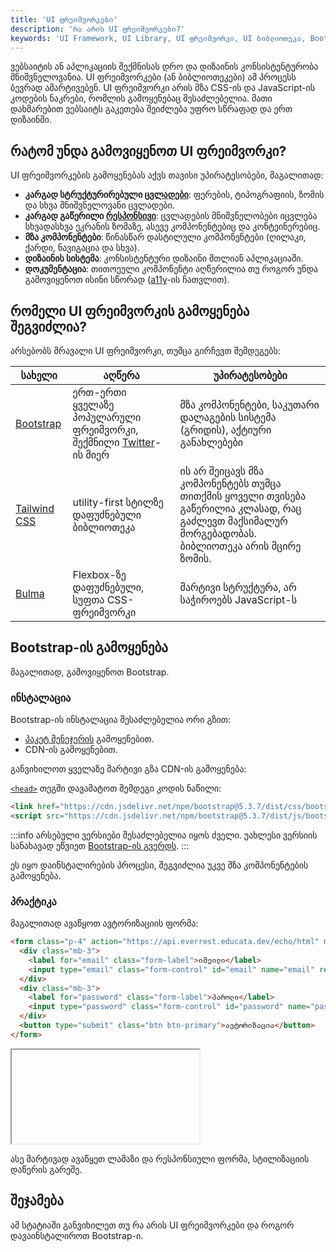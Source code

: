 ```yaml
---
title: 'UI ფრეიმვორკები'
description: 'რა არის UI ფრეიმვორკები?'
keywords: 'UI Framework, UI Library, UI ფრეიმვორკი, UI ბიბლიოთეკა, Bootstrap, ბუტსრეპი, Tailwind CSS, Bulma'
---
```


ვებსაიტის ან აპლიკაციის შექმნისას დრო და დიზაინის კონსისტენტურობა მნიშვნელოვანია.
UI ფრეიმვორკები (ან ბიბლიოთეკები) ამ პროცესს ბევრად ამარტივებენ. UI ფრეიმვორკი არის მზა CSS-ის და JavaScript-ის კოდების ნაკრები,
რომლის გამოყენებაც შესაძლებელია. მათი დახმარებით ვებსაიტს გაკეთება შეიძლება უფრო სწრაფად და ერთ დიზაინში.

## რატომ უნდა გამოვიყენოთ UI ფრეიმვორკი?

UI ფრეიმვორკების გამოყენებას აქვს თავისი უპირატესობები, მაგალითად:

- **კარგად სტრუქტურირებული [ცვლადები](./doc/guides/html-css/variables)**: ფერების, ტიპოგრაფიის, ზომის და სხვა მნიშვნელოვანი ცვლადები.
- **კარგად გაწერილი [რესპონსივი](./doc/guides/html-css/responsive)**: ცვლადების მნიშვნელობები იცვლება სხვადასხვა ეკრანის ზომაზე, ასევე კომპონენტებიც და კონტეინერებიც.
- **მზა კომპონენტები**: წინასწარ დასტილული კომპონენტები (ღილაკი, ქარდი, ნავიგაცია და სხვა).
- **დიზაინის სისტემა**: კონსისტენტური დიზაინი მთლიან აპლიკაციაში.
- **დოკუმენტაცია**: თითოეული კომპონენტი აღწერილია თუ როგორ უნდა გამოვიყენოთ ისინი სწორად ([a11y](./doc/guides/html-css/a11y)-ის ჩათვლით).

## რომელი UI ფრეიმვორკის გამოყენება შეგვიძლია?

არსებობს მრავალი UI ფრეიმვორკი, თუმცა გირჩევთ შემდეგებს:

| სახელი                                   | აღწერა                                                                             | უპირატესობები                                                                                                                                   |
| ---------------------------------------- | ---------------------------------------------------------------------------------- | ----------------------------------------------------------------------------------------------------------------------------------------------- |
| [Bootstrap](https://getbootstrap.com/)   | ერთ-ერთი ყველაზე პოპულარული ფრეიმვორკი, შექმნილი [Twitter](https://x.com/)-ის მიერ | მზა კომპონენტები, საკუთარი დალაგების სისტემა (გრიდის), აქტიური განახლებები                                                                      |
| [Tailwind CSS](https://tailwindcss.com/) | utility-first სტილზე დაფუძნებული ბიბლიოთეკა                                        | ის არ შეიცავს მზა კომპონენტებს თუმცა თითქმის ყოველი თვისება გაწერილია კლასად, რაც გაძლევთ მაქსიმალურ მორგებადობას. ბიბლიოთეკა არის მცირე ზომის. |
| [Bulma](https://bulma.io/)               | Flexbox-ზე დაფუძნებული, სუფთა CSS-ფრეიმვორკი                                       | მარტივი სტრუქტურა, არ საჭიროებს JavaScript-ს                                                                                                    |

## Bootstrap-ის გამოყენება

მაგალითად, გამოვიყენოთ Bootstrap.

### ინსტალაცია

Bootstrap-ის ინსტალაცია შესაძლებელია ორი გზით:

- [პაკეტ მენეჯერის](./doc/guides/client-side-tools/package-management) გამოყენებით.
- CDN-ის გამოყენებით.

განვიხილოთ ყველაზე მარტივი გზა CDN-ის გამოყენება:

[`<head>`](./doc/guides/html-css/introduction#HTML_დოკუმენტის_ანატომია) თეგში დავამატოთ შემდეგი კოდის ნაწილი:

```html
<link href="https://cdn.jsdelivr.net/npm/bootstrap@5.3.7/dist/css/bootstrap.min.css" rel="stylesheet" integrity="sha384-LN+7fdVzj6u52u30Kp6M/trliBMCMKTyK833zpbD+pXdCLuTusPj697FH4R/5mcr" crossorigin="anonymous" />
<script src="https://cdn.jsdelivr.net/npm/bootstrap@5.3.7/dist/js/bootstrap.bundle.min.js" integrity="sha384-ndDqU0Gzau9qJ1lfW4pNLlhNTkCfHzAVBReH9diLvGRem5+R9g2FzA8ZGN954O5Q" crossorigin="anonymous"></script>
```

:::info
არსებული ვერსიები შესაძლებელია იყოს ძველი. უახლესი ვერსიის სანახავად ეწვიეთ [Bootstrap-ის გვერდს](https://getbootstrap.com/).
:::

ეს იყო დაინსტალირების პროცესი, შეგვიძლია უკვე მზა კომპონენტების გამოყენება.

### პრაქტიკა

მაგალითად ავაწყოთ ავტორიზაციის ფორმა:

```html
<form class="p-4" action="https://api.everrest.educata.dev/echo/html" method="post">
  <div class="mb-3">
    <label for="email" class="form-label">იმეილი</label>
    <input type="email" class="form-control" id="email" name="email" required />
  </div>
  <div class="mb-3">
    <label for="password" class="form-label">პაროლი</label>
    <input type="password" class="form-control" id="password" name="password" required />
  </div>
  <button type="submit" class="btn btn-primary">ავტორიზაცია</button>
</form>
```

<iframe data-sticky-example data-url="guides/html-css-bootstrap-form-example" data-title="Bootstrap ფორმის მაგალითი" data-height="260"></iframe>

ასე მარტივად ავაწყეთ ლამაზი და რესპონსიული ფორმა, სტილიზაციის დაწერის გარეშე.

## შეჯამება

ამ სტატიაში განვიხილეთ თუ რა არის UI ფრეიმვორკები და როგორ დავაინსტალიროთ Bootstrap-ი.
